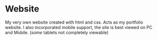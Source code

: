 # Website
My very own website created with html and css. Acts as my portfolio website.
I also incorporated mobile support, the site is best viewed on PC and Mobile. (*some* tablets not completely viewable)
